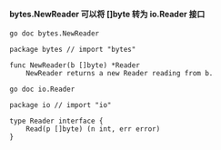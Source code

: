 #### bytes.NewReader 可以将 []byte 转为 io.Reader 接口


```
go doc bytes.NewReader
```


```
package bytes // import "bytes"

func NewReader(b []byte) *Reader
    NewReader returns a new Reader reading from b.
```


```
go doc io.Reader
```


```
package io // import "io"

type Reader interface {
	Read(p []byte) (n int, err error)
}
```






